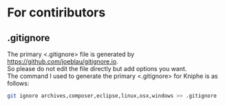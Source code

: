 # For contiributors

## .gitignore
The primary <.gitignore> file is generated by <https://github.com/joeblau/gitignore.io>.  
So please do not edit the file directly but add options you want.  
The command I used to generate the primary <.gitignore> for Kniphe is as follows:  

```sh
git ignore archives,composer,eclipse,linux,osx,windows >> .gitignore
```